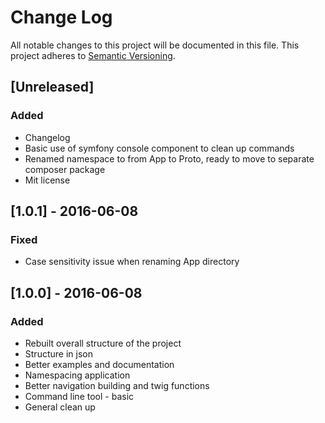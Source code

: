 # Change Log
All notable changes to this project will be documented in this file.
This project adheres to [Semantic Versioning](http://semver.org/).

## [Unreleased]
### Added
- Changelog
- Basic use of symfony console component to clean up commands
- Renamed namespace to from App to Proto, ready to move to separate composer package
- Mit license

## [1.0.1] - 2016-06-08
### Fixed
- Case sensitivity issue when renaming App directory

## [1.0.0] - 2016-06-08
### Added
- Rebuilt overall structure of the project
- Structure in json
- Better examples and documentation
- Namespacing application
- Better navigation building and twig functions
- Command line tool - basic
- General clean up